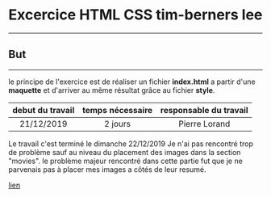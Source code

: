 # Excercice HTML CSS tim-berners lee
------------------------------------

## But
------
le principe de l'exercice est de réaliser un fichier **index.html** a partir d'une **maquette**
et d'arriver au même résultat grâce au fichier **style**.

|debut du travail|temps nécessaire|responsable du travail|
|:---------------:|:---------------:|:---------------------:|
|21/12/2019|2 jours|Pierre Lorand|

Le travail c'est terminé le dimanche 22/12/2019
Je n'ai pas rencontré trop de problème sauf au niveau du placement des images dans la section "movies".
le problème majeur rencontré dans cette partie fut que je ne parvenais pas à placer mes images a côtés de leur resumé.

[lien](https://pierre014.github.io/tim-berners-lee/)
